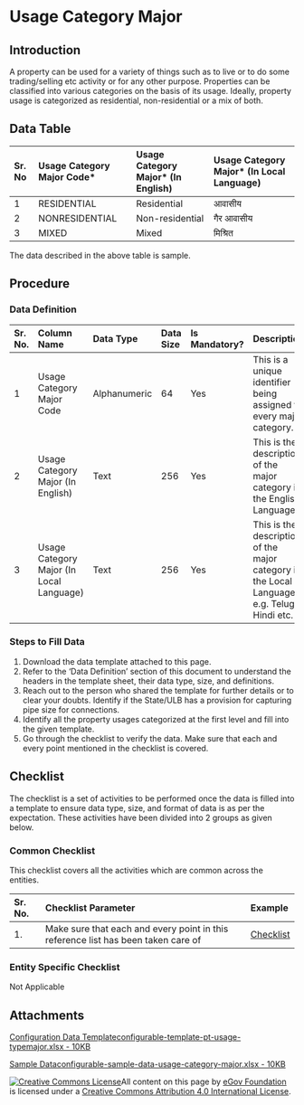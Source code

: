 # Usage Category Major

## Introduction <a id="introduction"></a>

A property can be used for a variety of things such as to live or to do some trading/selling etc activity or for any other purpose. Properties can be classified into various categories on the basis of its usage. Ideally, property usage is categorized as residential, non-residential or a mix of both.

## Data Table <a id="data-table"></a>

| Sr. No | Usage Category Major Code\* | Usage Category Major\* \(In English\) | Usage Category Major\* \(In Local Language\) |
| :--- | :--- | :--- | :--- |
| 1 | RESIDENTIAL | Residential | आवासीय |
| 2 | NONRESIDENTIAL | Non-residential | गैर आवासीय |
| 3 | MIXED | Mixed | मिश्रित |

The data described in the above table is sample.

## Procedure <a id="procedure"></a>

### Data Definition <a id="data-definition"></a>

| Sr. No. | Column Name | Data Type | Data Size | Is Mandatory? | Description |
| :--- | :--- | :--- | :--- | :--- | :--- |
| 1 | Usage Category Major Code | Alphanumeric | 64 | Yes | This is a unique identifier being assigned to every major category. |
| 2 | Usage Category Major \(In English\) | Text | 256 | Yes | This is the description of the major category in the English Language. |
| 3 | Usage Category Major \(In Local Language\) | Text | 256 | Yes | This is the description of the major category in the Local Language e.g. Telugu, Hindi etc. |

### Steps to Fill Data <a id="steps-to-fill-data"></a>

1. Download the data template attached to this page.
2. Refer to the ‘Data Definition’ section of this document to understand the headers in the template sheet, their data type, size, and definitions.
3. Reach out to the person who shared the template for further details or to clear your doubts. Identify if the State/ULB has a provision for capturing pipe size for connections.
4. Identify all the property usages categorized at the first level and fill into the given template.
5. Go through the checklist to verify the data. Make sure that each and every point mentioned in the checklist is covered.

## Checklist <a id="checklist"></a>

The checklist is a set of activities to be performed once the data is filled into a template to ensure data type, size, and format of data is as per the expectation. These activities have been divided into 2 groups as given below.

### Common Checklist <a id="common-checklist"></a>

This checklist covers all the activities which are common across the entities.

| Sr. No. | Checklist Parameter | Example |
| :--- | :--- | :--- |
| 1. | Make sure that each and every point in this reference list has been taken care of | ​[Checklist](https://docs.digit.org/configure-digit/configuring-master-data-templates/module-setup/common-config/checklist)​ |

### Entity Specific Checklist <a id="entity-specific-checklist"></a>

Not Applicable

## Attachments <a id="attachments"></a>

[Configuration Data Templateconfigurable-template-pt-usage-typemajor.xlsx - 10KB](https://firebasestorage.googleapis.com/v0/b/gitbook-28427.appspot.com/o/assets%2F-MERG_iQW5oN4ukgXP8K%2Fsync%2F6d1723f4e92bb444dcd7e9c7c9767cd5a255f977.xlsx?generation=1602050607974858&alt=media)

[Sample Dataconfigurable-sample-data-usage-category-major.xlsx - 10KB](https://firebasestorage.googleapis.com/v0/b/gitbook-28427.appspot.com/o/assets%2F-MERG_iQW5oN4ukgXP8K%2Fsync%2F029d39d63fc3fe5d987e67b05fe4d6ff4ca9c19d.xlsx?generation=1602050608003319&alt=media)

[![Creative Commons License](https://i.creativecommons.org/l/by/4.0/80x15.png)](http://creativecommons.org/licenses/by/4.0/)All content on this page by [eGov Foundation ](https://egov.org.in/)is licensed under a [Creative Commons Attribution 4.0 International License](http://creativecommons.org/licenses/by/4.0/).

